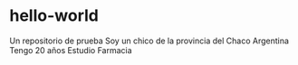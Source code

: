 # hello-world
Un repositorio de prueba
Soy un chico de la provincia del Chaco Argentina
Tengo 20 años
Estudio Farmacia
